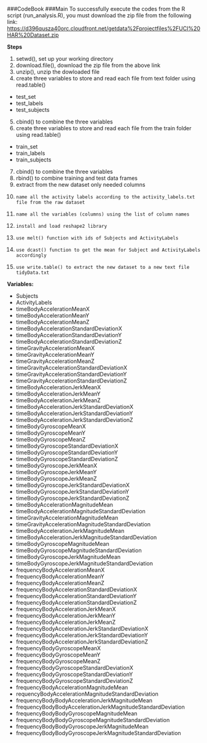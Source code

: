 ###CodeBook
###Main
To successfully execute the codes from the R script (run_analysis.R), you must download the zip file from the following link: https://d396qusza40orc.cloudfront.net/getdata%2Fprojectfiles%2FUCI%20HAR%20Dataset.zip

**Steps**

1.	setwd(), set up your working directory
2. 	download.file(), download the zip file from the above link
3. 	unzip(), unzip the dowloaded file
4. 	create three variables to store and read each file from text folder using read.table()
-	test_set
-	test_labels
-	test_subjects
5. 	cbind() to combine the three variables
6. 	create three variables to store and read each file from the train folder using read.table()
-	train_set
-	train_labels
-	train_subjects
7. 	cbind() to combine the three variables
8. 	rbind() to combine training and test data frames
9. 	extract from the new dataset only needed columns
10. 	name all the activity labels according to the activity_labels.txt file from the raw dataset
11. 	name all the variables (columns) using the list of column names
12. 	install and load reshape2 library
13. 	use melt() function with ids of Subjects and ActivityLabels
14. 	use dcast() function to get the mean for Subject and ActivityLabels accordingly
15. 	use write.table() to extract the new dataset to a new text file tidyData.txt

**Variables:**

*	Subjects
*	ActivityLabels
*	timeBodyAccelerationMeanX
*	timeBodyAccelerationMeanY
*	timeBodyAccelerationMeanZ
*	timeBodyAccelerationStandardDeviationX
*	timeBodyAccelerationStandardDeviationY
*	timeBodyAccelerationStandardDeviationZ
*	timeGravityAccelerationMeanX
*	timeGravityAccelerationMeanY
*	timeGravityAccelerationMeanZ
*	timeGravityAccelerationStandardDeviationX
*	timeGravityAccelerationStandardDeviationY
*	timeGravityAccelerationStandardDeviationZ
*	timeBodyAccelerationJerkMeanX
*	timeBodyAccelerationJerkMeanY
*	timeBodyAccelerationJerkMeanZ
*	timeBodyAccelerationJerkStandardDeviationX
*	timeBodyAccelerationJerkStandardDeviationY
*	timeBodyAccelerationJerkStandardDeviationZ
*	timeBodyGyroscopeMeanX
*	timeBodyGyroscopeMeanY
*	timeBodyGyroscopeMeanZ
*	timeBodyGyroscopeStandardDeviationX
*	timeBodyGyroscopeStandardDeviationY
*	timeBodyGyroscopeStandardDeviationZ
*	timeBodyGyroscopeJerkMeanX
*	timeBodyGyroscopeJerkMeanY
*	timeBodyGyroscopeJerkMeanZ
*	timeBodyGyroscopeJerkStandardDeviationX
*	timeBodyGyroscopeJerkStandardDeviationY
*	timeBodyGyroscopeJerkStandardDeviationZ
*	timeBodyAccelerationMagnitudeMean
*	timeBodyAccelerationMagnitudeStandardDeviation
*	timeGravityAccelerationMagnitudeMean
*	timeGravityAccelerationMagnitudeStandardDeviation
*	timeBodyAccelerationJerkMagnitudeMean
*	timeBodyAccelerationJerkMagnitudeStandardDeviation
*	timeBodyGyroscopeMagnitudeMean
*	timeBodyGyroscopeMagnitudeStandardDeviation
*	timeBodyGyroscopeJerkMagnitudeMean
*	timeBodyGyroscopeJerkMagnitudeStandardDeviation
*	frequencyBodyAccelerationMeanX
*	frequencyBodyAccelerationMeanY
*	frequencyBodyAccelerationMeanZ
*	frequencyBodyAccelerationStandardDeviationX
*	frequencyBodyAccelerationStandardDeviationY
*	frequencyBodyAccelerationStandardDeviationZ
*	frequencyBodyAccelerationJerkMeanX
*	frequencyBodyAccelerationJerkMeanY
*	frequencyBodyAccelerationJerkMeanZ
*	frequencyBodyAccelerationJerkStandardDeviationX
*	frequencyBodyAccelerationJerkStandardDeviationY
*	frequencyBodyAccelerationJerkStandardDeviationZ
*	frequencyBodyGyroscopeMeanX
*	frequencyBodyGyroscopeMeanY
*	frequencyBodyGyroscopeMeanZ
*	frequencyBodyGyroscopeStandardDeviationX
*	frequencyBodyGyroscopeStandardDeviationY
*	frequencyBodyGyroscopeStandardDeviationZ
*	frequencyBodyAccelerationMagnitudeMean
*	requencyBodyAccelerationMagnitudeStandardDeviation
*	frequencyBodyBodyAccelerationJerkMagnitudeMean
*	frequencyBodyBodyAccelerationJerkMagnitudeStandardDeviation
*	frequencyBodyBodyGyroscopeMagnitudeMean
*	frequencyBodyBodyGyroscopeMagnitudeStandardDeviation
*	frequencyBodyBodyGyroscopeJerkMagnitudeMean
*	frequencyBodyBodyGyroscopeJerkMagnitudeStandardDeviation
